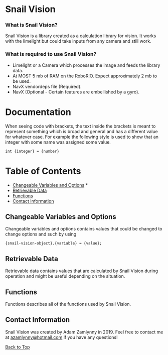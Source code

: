 # Snail Vision

### What is Snail Vision?

Snail Vision is a library created as a calculation library for vision. It works with the limelight but could take inputs from any camera and still work.

### What is required to use Snail Vision?

  * Limelight or a Camera which processes the image and feeds the library data.
  * At MOST 5 mb of RAM on the RoboRIO. Expect approximately 2 mb to be used.
  * NavX vendordeps file (Required).
  * NavX (Optional - Certain features are embellished by a gyro).
  
# Documentation
When seeing code with brackets, the text inside the brackets is meant to represent something which is broad and general and has a different value for whatever case. For example the following style is used to show that an integer with some name was assigned some value.
```
int {integer} = {number}
```


# Table of Contents
  * [Changeable Variables and Options](#changeable-variables-and-options)
    * 
  * [Retrievable Data](#retrievable-data)
  * [Functions](#functions)
  * [Contact Information](#contact-information)
  
## Changeable Variables and Options
Changeable variables and options contains values that could be changed to change options and such by using 

``` 
{snail-vision-object}.{variable} = {value};
``` 

## Retrievable Data
Retrievable data contains values that are calculated by Snail Vision during operation and might be useful depending on the situation.

## Functions
Functions describes all of the functions used by Snail Vision.

## Contact Information
Snail Vision was created by Adam Zamlynny in 2019. Feel free to contact me at azamlynny@hotmail.com if you have any questions!

[Back to Top](#snail-vision)
